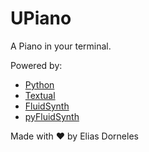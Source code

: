 # UPiano

A Piano in your terminal.

Powered by:

* [Python](https://www.python.org)
* [Textual](https://textual.textualize.io/)
* [FluidSynth](https://github.com/FluidSynth/fluidsynth)
* [pyFluidSynth](https://github.com/nwhitehead/pyfluidsynth)

Made with ❤️  by Elias Dorneles

